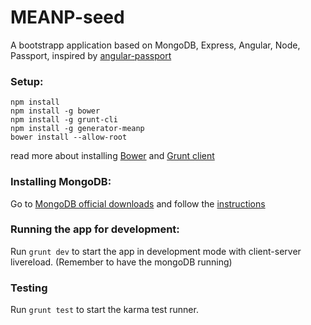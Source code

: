 MEANP-seed  
================

A bootstrapp application based on MongoDB, Express, Angular, Node, Passport, 
inspired by [angular-passport](https://github.com/DaftMonk/angular-passport) 
 
### Setup:
```
npm install
npm install -g bower
npm install -g grunt-cli
npm install -g generator-meanp
bower install --allow-root
```
read more about installing [Bower](http://bower.io/) and [Grunt client](http://gruntjs.com/getting-started)

### Installing MongoDB:

Go to [MongoDB official downloads](http://www.mongodb.org/downloads) and follow the [instructions](http://docs.mongodb.org/manual/installation/)

### Running the app for development:
Run 
```grunt dev```
to start the app in development mode with client-server livereload. (Remember to have the mongoDB running)

### Testing
Run ```grunt test``` to start the karma test runner.
 
